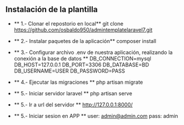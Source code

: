 ## Instalación de la plantilla

- ** 1.- Clonar el repostorio en local**
git clone https://github.com/osbaldo950/admintemplatelaravel7.git

- ** 2.- Instalar paquetes de la aplicación**
composer install

- ** 3.- Configurar archivo .env de nuestra aplicación, realizando la conexión a la base de datos **
DB_CONNECTION=mysql
DB_HOST=127.0.0.1
DB_PORT=3306
DB_DATABASE=BD
DB_USERNAME=USER
DB_PASSWORD=PASS

- ** 4.- Ejecutar las migraciones **
php artisan migrate

- ** 5.- Iniciar servidor laravel  **
php artisan serve

- ** 5.- Ir a url del servidor  **
http://127.0.0.1:8000/

- ** 5.- Iniciar sesion en APP  **
user: admin@admin.com
pass: admin


